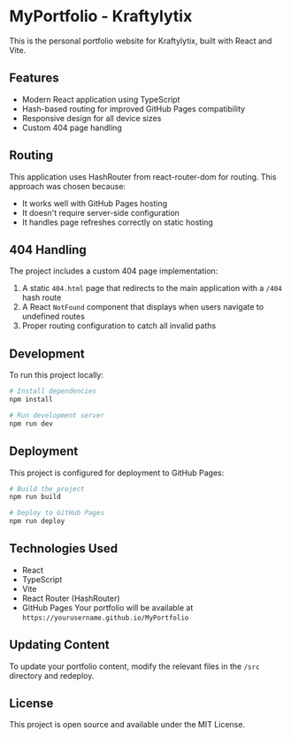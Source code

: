 # MyPortfolio - Kraftylytix

This is the personal portfolio website for Kraftylytix, built with React and Vite.

## Features

- Modern React application using TypeScript
- Hash-based routing for improved GitHub Pages compatibility
- Responsive design for all device sizes
- Custom 404 page handling

## Routing

This application uses HashRouter from react-router-dom for routing. This approach was chosen because:

- It works well with GitHub Pages hosting
- It doesn't require server-side configuration
- It handles page refreshes correctly on static hosting

## 404 Handling

The project includes a custom 404 page implementation:

1. A static `404.html` page that redirects to the main application with a `/404` hash route
2. A React `NotFound` component that displays when users navigate to undefined routes
3. Proper routing configuration to catch all invalid paths

## Development

To run this project locally:

```bash
# Install dependencies
npm install

# Run development server
npm run dev
```

## Deployment

This project is configured for deployment to GitHub Pages:

```bash
# Build the project
npm run build

# Deploy to GitHub Pages
npm run deploy
```

## Technologies Used

- React
- TypeScript
- Vite
- React Router (HashRouter)
- GitHub Pages
Your portfolio will be available at `https://yourusername.github.io/MyPortfolio`

## Updating Content
To update your portfolio content, modify the relevant files in the `/src` directory and redeploy.

## License
This project is open source and available under the MIT License.
